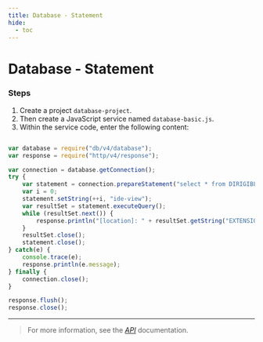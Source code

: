 ```yaml
---
title: Database - Statement
hide:
  - toc
---
```


Database - Statement
===

### Steps


1. Create a project `database-project`.
2. Then create a JavaScript service named `database-basic.js`.
3. Within the service code, enter the following content:

```javascript

var database = require("db/v4/database");
var response = require("http/v4/response");

var connection = database.getConnection();
try {
    var statement = connection.prepareStatement("select * from DIRIGIBLE_EXTENSIONS where EXTENSION_EXTENSIONPOINT_NAME = ?");
    var i = 0;
    statement.setString(++i, "ide-view");
    var resultSet = statement.executeQuery();
    while (resultSet.next()) {
        response.println("[location]: " + resultSet.getString("EXTENSION_LOCATION"));
    }
    resultSet.close();
    statement.close();
} catch(e) {
    console.trace(e);
    response.println(e.message);
} finally {
    connection.close();
}

response.flush();
response.close();

```

---

> For more information, see the *[API](../api/)* documentation.
